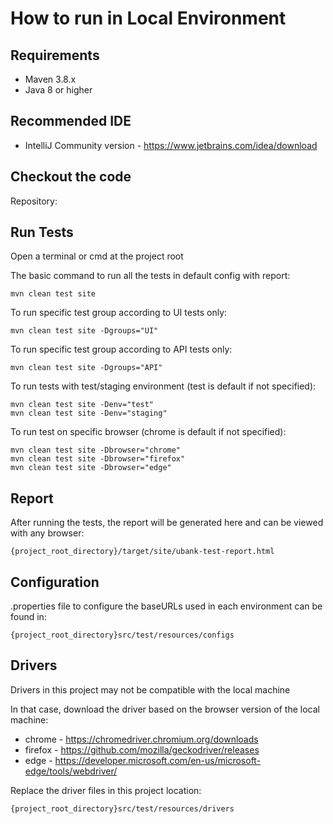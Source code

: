 # How to run in Local Environment

## Requirements
- Maven 3.8.x
- Java 8 or higher

## Recommended IDE
- IntelliJ Community version - https://www.jetbrains.com/idea/download

## Checkout the code
Repository:


## Run Tests
Open a terminal or cmd at the project root

The basic command to run all the tests in default config with report:
```shell
mvn clean test site
```
To run specific test group according to UI tests only:
```shell
mvn clean test site -Dgroups="UI"
```
To run specific test group according to API tests only:
```shell
mvn clean test site -Dgroups="API"
```
To run tests with test/staging environment (test is default if not specified):
```shell
mvn clean test site -Denv="test"
mvn clean test site -Denv="staging"
```
To run test on specific browser (chrome is default if not specified):
```shell
mvn clean test site -Dbrowser="chrome"
mvn clean test site -Dbrowser="firefox"
mvn clean test site -Dbrowser="edge"
```

## Report
After running the tests, the report will be generated here and can be viewed with any browser:
```shell
{project_root_directory}/target/site/ubank-test-report.html
```

## Configuration
.properties file to configure the baseURLs used in each environment can be found in:
```shell
{project_root_directory}src/test/resources/configs
```

## Drivers
Drivers in this project may not be compatible with the local machine

In that case, download the driver based on the browser version of the local machine:
- chrome - https://chromedriver.chromium.org/downloads
- firefox - https://github.com/mozilla/geckodriver/releases
- edge - https://developer.microsoft.com/en-us/microsoft-edge/tools/webdriver/

Replace the driver files in this project location:
```shell
{project_root_directory}src/test/resources/drivers
```

